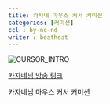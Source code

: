 ```yaml
---
title: 카자네 마우스 커서 커미션
categories: [커미션]
ccl : by-nc-nd
writer : beatheat
---
```


![CURSOR_INTRO](https://cdn.discordapp.com/attachments/987651683687481394/1029418696105525309/Sample.gif)

[카자네님 방송 링크](https://www.youtube.com/channel/UC63wvRpdf6OTMjaljOEfaKw)

카자네님 마우스 커서 커미션
